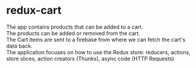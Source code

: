 # redux-cart
The app contains products that can be added to a cart. <br /> 
The products can be added or removed from the cart.<br /> 
The Cart items are sent to a firebase from where we can fetch the cart's data back.<br /> 
The application focuses on how to use the Redux store: reducers, actions, store slices, action creators (Thunks), async code (HTTP Requests)<br /> 